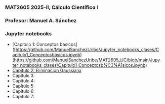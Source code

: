 ### MAT2605 2025-II, Cálculo Científico I

### Profesor: Manuel A. Sánchez

### Jupyter notebooks
- [Capítulo 1: Conceptos básicos]([https://github.com/ManuelSanchezUribe/Jupyter_notebooks_clases/Capitulo1_Conceptosbásicos.ipynb](https://github.com/ManuelSanchezUribe/MAT2605_UC/blob/main/Jupyter_notebooks_clases/Capitulo1_Conceptosb%C3%A1sicos.ipynb)
- [Capítulo 2: Eliminacion Gaussiana](https://github.com/ManuelSanchezUribe/MAT2605_UC/blob/main/Jupyter_notebooks_clases/Capitulo2_EliminacionGaussiana.ipynb)
- Capítulo 3:
- Capítulo 4:
- Capítulo 5:
- Capítulo 6:
- Capítulo 7:



